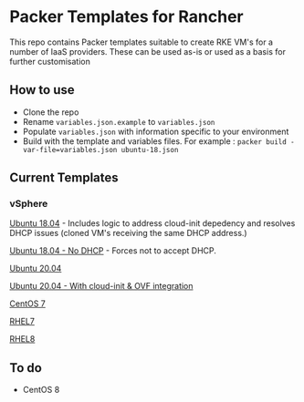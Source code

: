 # Packer Templates for Rancher

This repo contains Packer templates suitable to create RKE VM's for a number of IaaS providers. These can be used as-is or used as a basis for further customisation

## How to use

* Clone the repo
* Rename `variables.json.example` to `variables.json`
* Populate `variables.json` with information specific to your environment
* Build with the template and variables files. For example : `packer build -var-file=variables.json ubuntu-18.json` 

## Current Templates

### vSphere

[Ubuntu 18.04](https://github.com/David-VTUK/Rancher-Packer/tree/master/vSphere/ubuntu_1804) - Includes logic to address cloud-init depedency and resolves DHCP issues (cloned VM's receiving the same DHCP address.)

[Ubuntu 18.04 - No DHCP](https://github.com/David-VTUK/Rancher-Packer/tree/master/vSphere/ubuntu_1804_no_dhcp) - Forces not to accept DHCP. 

[Ubuntu 20.04](https://github.com/David-VTUK/Rancher-Packer/tree/master/vSphere/ubuntu_2004)

[Ubuntu 20.04 - With cloud-init & OVF integration](https://github.com/David-VTUK/Rancher-Packer/tree/master/vSphere/ubuntu_2004_cloud_init_guestinfo)

[CentOS 7](https://github.com/David-VTUK/Rancher-Packer/tree/master/vSphere/centos_7)

[RHEL7](https://github.com/David-VTUK/Rancher-Packer/tree/master/vSphere/rhel_7)

[RHEL8](https://github.com/David-VTUK/Rancher-Packer/tree/master/vSphere/rhel_8)


## To do

* CentOS 8
